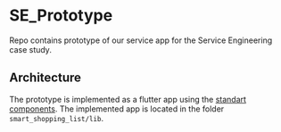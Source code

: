 # SE_Prototype
Repo contains prototype of our service app for the Service Engineering case study.

## Architecture
The prototype is implemented as a flutter app using the [standart components](https://docs.flutter.dev/ui/widgets). The implemented app is located in the folder `smart_shopping_list/lib`.
